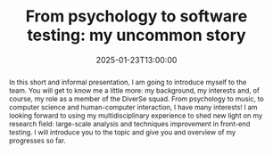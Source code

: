 ---
date: 2025-01-23T13:00:00
title: "From psychology to software testing: my uncommon story"
abstract: >
    In this short and informal presentation, I am going to introduce myself to the team. You will get to know me a little more: my background, my interests and, of course, my role as a member of the DiverSe squad.
    From psychology to music, to computer science and human-computer interaction, I have many interests! I am looking forward to using my multidisciplinary experience to shed new light on my research field: large-scale analysis and techniques improvement in front-end testing. I will introduce you to the topic and give you and overview of my progresses so far.

event: DiverSE Coffee
location: Rennes, France
speaker: Nicolo Cavalli

---